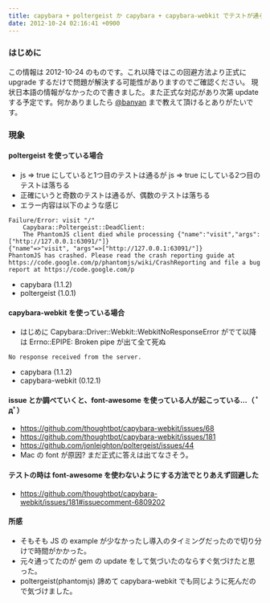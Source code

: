 ```yaml
---
title: capybara + poltergeist か capybara + capybara-webkit でテストが通らない問題にぶつかった
date: 2012-10-24 02:16:41 +0900
---
```


### はじめに

この情報は 2012-10-24 のものです。これ以降ではこの回避方法より正式に upgrade するだけで問題が解決する可能性がありますのでご確認ください。
現状日本語の情報がなかったので書きました。また正式な対応があり次第 update する予定です。何かありましたら [@banyan](http://twitter.com/banyan) まで教えて頂けるとありがたいです。

### 現象

#### poltergeist を使っている場合

* js => true にしていると1つ目のテストは通るが js => true にしている2つ目のテストは落ちる
* 正確にいうと奇数のテストは通るが、偶数のテストは落ちる
* エラー内容は以下のような感じ

```
Failure/Error: visit "/"
    Capybara::Poltergeist::DeadClient:
    The PhantomJS client died while processing {"name":"visit","args":["http://127.0.0.1:63091/"]}
{"name"=>"visit", "args"=>["http://127.0.0.1:63091/"]}
PhantomJS has crashed. Please read the crash reporting guide at https://code.google.com/p/phantomjs/wiki/CrashReporting and file a bug report at https://code.google.com/p
```

* capybara (1.1.2)
* poltergeist (1.0.1)

#### capybara-webkit を使っている場合

* はじめに Capybara::Driver::Webkit::WebkitNoResponseError がでて以降は Errno::EPIPE: Broken pipe が出て全て死ぬ

```Capybara::Driver::Webkit::WebkitNoResponseError:
No response received from the server.
```

* capybara (1.1.2)
* capybara-webkit (0.12.1)

#### issue とか調べていくと、font-awesome を使っている人が起こっている...（ ﾟдﾟ）

* https://github.com/thoughtbot/capybara-webkit/issues/68
* https://github.com/thoughtbot/capybara-webkit/issues/181
* https://github.com/jonleighton/poltergeist/issues/44
* Mac の font が原因? まだ正式に答えは出てなさそう。

#### テストの時は font-awesome を使わないようにする方法でとりあえず回避した

* https://github.com/thoughtbot/capybara-webkit/issues/181#issuecomment-6809202

#### 所感

* そもそも JS の example が少なかったし導入のタイミングだったので切り分けで時間がかかった。
 * 元々通ってたのが gem の update をして気づいたのならすぐ気づけたと思った。
* poltergeist(phantomjs) 諦めて capybara-webkit でも同じように死んだので気づけました。
